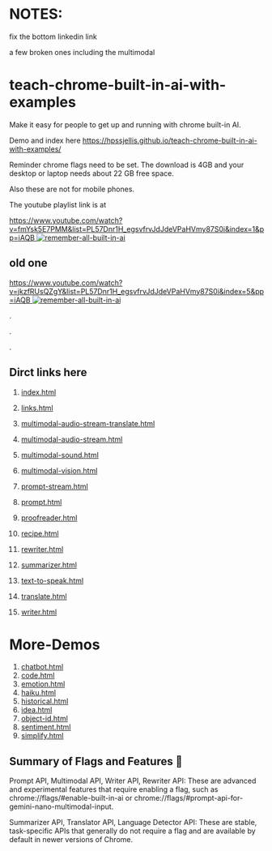 # NOTES:

fix the bottom linkedin link

a few broken ones including the multimodal




# teach-chrome-built-in-ai-with-examples
Make it easy for people to get up and running with chrome built-in AI.


Demo and index here https://hpssjellis.github.io/teach-chrome-built-in-ai-with-examples/


Reminder chrome flags need to be set. The download is 4GB and your desktop or laptop needs about 22 GB free space. 

Also these are not for mobile phones.



The youtube playlist link is at 





[https://www.youtube.com/watch?v=fmYsk5E7PMM&list=PL57Dnr1H_egsvfrvJdJdeVPaHVmy87S0i&index=1&pp=iAQB
![remember-all-built-in-ai](https://img.youtube.com/vi/fmYsk5E7PMM/0.jpg)](https://www.youtube.com/watch?v=fmYsk5E7PMM&list=PL57Dnr1H_egsvfrvJdJdeVPaHVmy87S0i&index=1&pp=iAQB)


## old one

[https://www.youtube.com/watch?v=jkzfRUsQZgY&list=PL57Dnr1H_egsvfrvJdJdeVPaHVmy87S0i&index=5&pp=iAQB
![remember-all-built-in-ai](https://img.youtube.com/vi/jkzfRUsQZgY/0.jpg)](https://www.youtube.com/watch?v=jkzfRUsQZgY&list=PL57Dnr1H_egsvfrvJdJdeVPaHVmy87S0i&index=5&pp=iAQB)



.


.



.


## Dirct links here






1. [index.html](https://hpssjellis.github.io/teach-chrome-built-in-ai-with-examples/index.html)

1. [links.html](https://hpssjellis.github.io/teach-chrome-built-in-ai-with-examples/links.html)
1. [multimodal-audio-stream-translate.html](https://hpssjellis.github.io/teach-chrome-built-in-ai-with-examples/multimodal-audio-stream-translate.html)
1. [multimodal-audio-stream.html](https://hpssjellis.github.io/teach-chrome-built-in-ai-with-examples/multimodal-audio-stream.html)
1. [multimodal-sound.html](https://hpssjellis.github.io/teach-chrome-built-in-ai-with-examples/multimodal-sound.html)
1. [multimodal-vision.html](https://hpssjellis.github.io/teach-chrome-built-in-ai-with-examples/multimodal-vision.html)
1. [prompt-stream.html](https://hpssjellis.github.io/teach-chrome-built-in-ai-with-examples/prompt-stream.html)
1. [prompt.html](https://hpssjellis.github.io/teach-chrome-built-in-ai-with-examples/prompt.html)
1. [proofreader.html](https://hpssjellis.github.io/teach-chrome-built-in-ai-with-examples/proofreader.html)
1. [recipe.html](https://hpssjellis.github.io/teach-chrome-built-in-ai-with-examples/more-demos/recipe.html)
1. [rewriter.html](https://hpssjellis.github.io/teach-chrome-built-in-ai-with-examples/rewriter.html)
1. [summarizer.html](https://hpssjellis.github.io/teach-chrome-built-in-ai-with-examples/summarizer.html)
1. [text-to-speak.html](https://hpssjellis.github.io/teach-chrome-built-in-ai-with-examples/text-to-speak.html)
1. [translate.html](https://hpssjellis.github.io/teach-chrome-built-in-ai-with-examples/translate.html)
1. [writer.html](https://hpssjellis.github.io/teach-chrome-built-in-ai-with-examples/writer.html)






# More-Demos


1. [chatbot.html](https://hpssjellis.github.io/teach-chrome-built-in-ai-with-examples/more-demos/chatbot.html)
1. [code.html](https://hpssjellis.github.io/teach-chrome-built-in-ai-with-examples/more-demos/code.html)
1. [emotion.html](https://hpssjellis.github.io/teach-chrome-built-in-ai-with-examples/more-demos/emotion.html)
1. [haiku.html](https://hpssjellis.github.io/teach-chrome-built-in-ai-with-examples/more-demos/haiku.html)
1. [historical.html](https://hpssjellis.github.io/teach-chrome-built-in-ai-with-examples/more-demos/historical.html)
1. [idea.html](https://hpssjellis.github.io/teach-chrome-built-in-ai-with-examples/more-demos/idea.html)
1. [object-id.html](https://hpssjellis.github.io/teach-chrome-built-in-ai-with-examples/more-demos/object-id.html)
1. [sentiment.html](https://hpssjellis.github.io/teach-chrome-built-in-ai-with-examples/more-demos/sentiment.html)
1. [simplify.html](https://hpssjellis.github.io/teach-chrome-built-in-ai-with-examples/more-demos/simplify.html)



## Summary of Flags and Features 🚩

Prompt API, Multimodal API, Writer API, Rewriter API: These are advanced and experimental features that require enabling a flag, such as chrome://flags/#enable-built-in-ai or chrome://flags/#prompt-api-for-gemini-nano-multimodal-input.

Summarizer API, Translator API, Language Detector API: These are stable, task-specific APIs that generally do not require a flag and are available by default in newer versions of Chrome.


